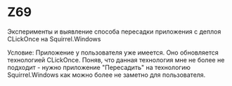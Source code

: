 # Z69
Эксперименты и выявление способа пересадки приложения с деплоя CLickOnce на Squirrel.Windows

Условие:
Приложение у пользователя уже имеется. Оно обновляется технологией CLickOnce. Поняв, что данная технология мне не более не подходит - нужно приложение "Пересадить" на технологию Squirrel.Windows как можно более не заметно для пользователя.
